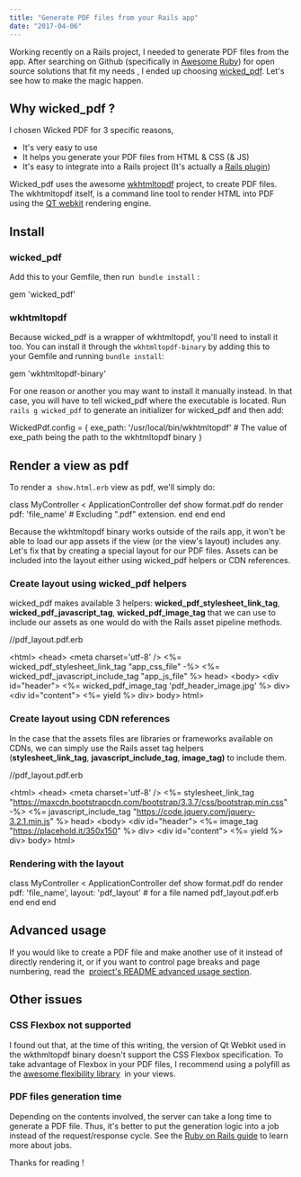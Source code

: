 ```yaml
---
title: "Generate PDF files from your Rails app"
date: "2017-04-06"
---
```


Working recently on a Rails project, I needed to generate PDF files from the app. After searching on Github (specifically in [Awesome Ruby](https://github.com/markets/awesome-ruby#pdf)) for open source solutions that fit my needs , I ended up choosing [wicked\_pdf](https://github.com/mileszs/wicked_pdf). Let's see how to make the magic happen.

## Why wicked\_pdf ?

I chosen Wicked PDF for 3 specific reasons,

- It's very easy to use
- It helps you generate your PDF files from HTML & CSS (& JS)
- It's easy to integrate into a Rails project (It's actually a [Rails plugin](http://guides.rubyonrails.org/plugins.html))

Wicked\_pdf uses the awesome [wkhtmltopdf](https://github.com/wkhtmltopdf/wkhtmltopdf) project, to create PDF files. The wkhtmltopdf itself, is a command line tool to render HTML into PDF using the [QT webkit](https://wiki.qt.io/Qt_WebKit) rendering engine.

## Install

### wicked\_pdf

Add this to your Gemfile, then run  `bundle install` :

gem 'wicked\_pdf'

### wkhtmltopdf

Because wicked\_pdf is a wrapper of wkhtmltopdf, you'll need to install it too. You can install it through the `wkhtmltopdf-binary` by adding this to your Gemfile and running `bundle install`:

gem 'wkhtmltopdf-binary'

For one reason or another you may want to install it manually instead. In that case, you will have to tell wicked\_pdf where the executable is located. Run `rails g wicked_pdf` to generate an initializer for wicked\_pdf and then add:

WickedPdf.config \= {
  exe\_path: '/usr/local/bin/wkhtmltopdf' # The value of exe\_path being the path to the wkhtmltopdf binary
}

## Render a view as pdf

To render a  `show.html.erb` view as pdf, we'll simply do:

class MyController < ApplicationController
  def show
    format.pdf do
      render pdf: 'file\_name'   # Excluding ".pdf" extension.
    end
  end
end

Because the wkhtmltopdf binary works outside of the rails app, it won't be able to load our app assets if the view (or the view's layout) includes any. Let's fix that by creating a special layout for our PDF files. Assets can be included into the layout either using wicked\_pdf helpers or CDN references.

### Create layout using wicked\_pdf helpers

wicked\_pdf makes available 3 helpers: **wicked\_pdf\_stylesheet\_link\_tag**, **wicked\_pdf\_javascript\_tag**, **wicked\_pdf\_image\_tag** that we can use to include our assets as one would do with the Rails asset pipeline methods.

//pdf\_layout.pdf.erb

<!doctype html>
<html\>
  <head\>
    <meta charset\='utf-8' />
    <%= wicked\_pdf\_stylesheet\_link\_tag "app\_css\_file" -%>
    <%= wicked\_pdf\_javascript\_include\_tag "app\_js\_file" %>
  head>
  <body\>
    <div id\="header"\>
      <%= wicked\_pdf\_image\_tag 'pdf\_header\_image.jpg' %>
    div>
    <div id\="content"\>
      <%= yield %>
    div>
  body>
html>

### Create layout using CDN references

In the case that the assets files are libraries or frameworks available on CDNs, we can simply use the Rails asset tag helpers (**stylesheet\_link\_tag**, **javascript\_include\_tag**, **image\_tag)** to include them.

//pdf\_layout.pdf.erb

<!doctype html>
<html\>
  <head\>
    <meta charset\='utf-8' />
    <%= stylesheet\_link\_tag "https://maxcdn.bootstrapcdn.com/bootstrap/3.3.7/css/bootstrap.min.css" -%>
    <%= javascript\_include\_tag "https://code.jquery.com/jquery-3.2.1.min.js" %>
  head>
  <body\>
    <div id\="header"\>
      <%= image\_tag "https://placehold.it/350x150" %>
    div>
    <div id\="content"\>
      <%= yield %>
    div>
  body>
html>

### Rendering with the layout

class MyController < ApplicationController
  def show
    format.pdf do
      render pdf: 'file\_name',
             layout: 'pdf\_layout' # for a file named pdf\_layout.pdf.erb
    end
  end
end

## Advanced usage

If you would like to create a PDF file and make another use of it instead of directly rendering it, or if you want to control page breaks and page numbering, read the  [project's README advanced usage section](https://github.com/mileszs/wicked_pdf#advanced-usage-with-all-available-options).

## Other issues

### CSS Flexbox not supported

I found out that, at the time of this writing, the version of Qt Webkit used in the wkthmltopdf binary doesn't support the CSS Flexbox specification. To take advantage of Flexbox in your PDF files, I recommend using a polyfill as the [awesome flexibility library](https://github.com/jonathantneal/flexibility)  in your views.

### PDF files generation time

Depending on the contents involved, the server can take a long time to generate a PDF file. Thus, it's better to put the generation logic into a job instead of the request/response cycle. See the [Ruby on Rails guide](http://guides.rubyonrails.org/active_job_basics.html) to learn more about jobs.

Thanks for reading !
